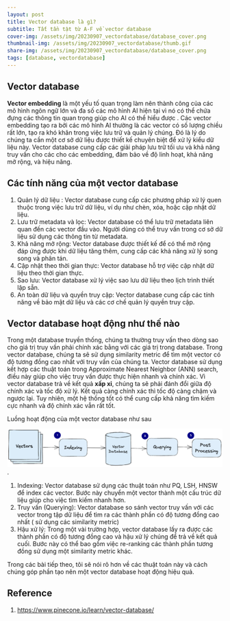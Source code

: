 ```yaml
---
layout: post
title: Vector database là gì?
subtitle: Tất tần tật từ A-F về vector database
cover-img: /assets/img/20230907_vectordatabase/database_cover.png
thumbnail-img: /assets/img/20230907_vectordatabase/thumb.gif
share-img: /assets/img/20230907_vectordatabase/database_cover.png
tags: [database, vectordatabase]
---
```


## Vector database

**Vector embedding** là một yếu tố quan trọng làm nên thành công của các mô hình ngôn ngữ lớn và đa số các mô hình AI hiện tại vì nó có thể chứa đựng các thông tin quan trọng giúp cho AI có thể hiểu được . Các vector embedding tạo ra bởi các mô hình AI thường là các vector có số lượng chiều rất lớn, tạo ra khó khăn trong việc lưu trữ và quản lý chúng.
Đó là lý do chúng ta cần một cơ sở dữ liệu được thiết kế chuyên biệt để xử lý kiểu dữ liệu này. Vector database cung cấp các giải pháp lưu trữ tối ưu và khả năng truy vấn cho các cho các embedding, đảm bảo về độ linh hoạt, khả năng mở rộng, và hiệu năng.

## Các tính năng của một vector database

1. Quản lý dữ liệu : Vector database cung cấp các phương pháp xử lý quen thuộc trong việc lưu trữ dữ liệu, ví dụ như chèn, xóa, hoặc cập nhật dữ liệu. 
2. Lưu trữ metadata và lọc: Vector database có thể lưu trữ metadata liên quan đến các vector đầu vào. Người dùng có thể truy vấn trong cơ sở dữ liệu sử dụng các thông tin từ metadata.
3. Khả năng mở rộng: Vector database được thiết kế để có thể mở rộng đáp ứng được khi dữ liệu tăng thêm, cung cấp các khả năng xử lý song song và phân tán.
4. Cập nhật theo thời gian thực: Vector database hỗ trợ việc cập nhật dữ liệu theo thời gian thực.
5. Sao lưu: Vector database xử lý việc sao lưu dữ liệu theo lịch trình thiết lập sẵn.
6. An toàn dữ liệu và quyền truy cập: Vector database cung cấp các tính năng về bảo mật dữ liệu và các cơ chế quản lý quyền truy cập.

## Vector database hoạt động như thế nào

Trong một database truyền thống, chúng ta thường truy vấn theo dòng sao cho giá trị truy vấn phải chính xác bằng với các giá trị trong database. Trong vector database, chúng ta sẽ sử dụng similarity metric để tìm một vector có độ tương đồng cao nhất với truy vấn của chúng ta.
Vector database sử dụng kết hợp các thuật toán trong Approximate Nearest Neighbor (ANN) search, điều này giúp cho việc truy vấn được thực hiện nhanh và chính xác. Vì vector database trả về kết quả **xấp xỉ**, chúng ta sẽ phải đánh đổi giữa độ chính xác và tốc độ xử lý. Kết quả càng chính xác thì tốc độ càng chậm và ngược lại. Tuy nhiên, một hệ thống tốt có thể cung cấp khả năng tìm kiếm cực nhanh và độ chính xác vẫn rất tốt.

Luồng hoạt động của một vector database như sau

![alt text](/assets/img/20230907_vectordatabase/vector_database_pipeline.png ).

1. Indexing: Vector database sử dụng các thuật toán như PQ, LSH, HNSW để index các vector. Bước này chuyển một vector thành một cấu trúc dữ liệu giúp cho việc tìm kiếm nhanh hơn.
2. Truy vấn (Querying): Vector database so sánh vector truy vấn với các vector trong tập dữ liệu để tìm ra các thành phần có độ tương đồng cao nhất ( sử dụng các similarity metric)
3. Hậu xử lý: Trong một vài trường hợp, vector database lấy ra được các thành phần có độ tương đồng cao và hậu xử lý chúng để trả về kết quả cuối. Bước này có thể bao gồm việc re-ranking các thành phần tương đồng sử dụng một similarity metric khác.

Trong các bài tiếp theo, tôi sẽ nói rõ hơn về các thuật toán này và cách chúng góp phần tạo nên một vector database hoạt động hiệu quả.

## Reference
1. https://www.pinecone.io/learn/vector-database/